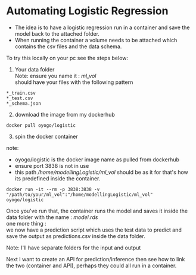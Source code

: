 # Automating Logistic Regression   

* The idea is to have a logistic regression run in a container and save the model back to the attached folder.   
* When running the container a volume needs to be attached which contains the csv files and the data schema.    

To try this locally on your pc see the steps below: 

1. Your data folder   
Note: ensure you name it : *ml_vol*      
should have your files with the following pattern     
```
*_train.csv
*_test.csv
*_schema.json 

```

2.  download the image from my dockerhub 

```
docker pull oyogo/logistic

```

3. spin the docker container   

note: 
 * oyogo/logistic is the docker image name as pulled from dockerhub   
 * ensure port 3838 is not in use     
 * this path _/home/modellingLogistic/ml_vol_ should be as it for that's how its predefined inside the container.   
 
```
docker run -it --rm -p 3838:3838 -v "/path/to/your/ml_vol":"/home/modellingLogistic/ml_vol"  oyogo/logistic

```

Once you've run that, the container runs the model and saves it inside the data folder with the name : *model.rds*   
one more thing :  
we now have a prediction script which uses the test data to predict and save the output as predictions.csv inside the data folder.   

Note: I'll have separate folders for the input and output 

Next I want to create an API for prediction/inference then see how to link the two (container and API), perhaps they could all run in a container.   

